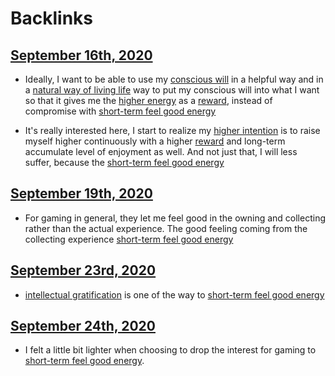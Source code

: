 
# Backlinks
## [September 16th, 2020](<September 16th, 2020.md>)
- Ideally, I want to be able to use my [conscious will](<conscious will.md>) in a helpful way and in a [natural way of living life](<natural way of living life.md>) way to put my conscious will into what I want so that it gives me the [higher energy](<higher energy.md>) as a [reward](<reward.md>), instead of compromise with [short-term feel good energy](<short-term feel good energy.md>)

- It's really interested here, I start to realize my [higher intention](<higher intention.md>) is to raise myself higher continuously with a higher [reward](<reward.md>) and long-term accumulate level of enjoyment as well. And not just that, I will less suffer, because the [short-term feel good energy](<short-term feel good energy.md>)

## [September 19th, 2020](<September 19th, 2020.md>)
- For gaming in general, they let me feel good in the owning and collecting rather than the actual experience. The good feeling coming from the collecting experience [short-term feel good energy](<short-term feel good energy.md>)

## [September 23rd, 2020](<September 23rd, 2020.md>)
- [intellectual gratification](<intellectual gratification.md>) is one of the way to [short-term feel good energy](<short-term feel good energy.md>)

## [September 24th, 2020](<September 24th, 2020.md>)
- I felt a little bit lighter when choosing to drop the interest for gaming to [short-term feel good energy](<short-term feel good energy.md>).

